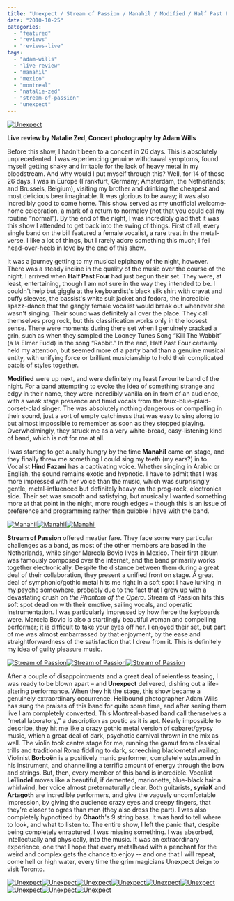 ```yaml
---
title: "Unexpect / Stream of Passion / Manahil / Modified / Half Past Four @ Sneaky Dee's, October 19 2010"
date: "2010-10-25"
categories: 
  - "featured"
  - "reviews"
  - "reviews-live"
tags: 
  - "adam-wills"
  - "live-review"
  - "manahil"
  - "mexico"
  - "montreal"
  - "natalie-zed"
  - "stream-of-passion"
  - "unexpect"
---
```


[![](http://www.hellbound.ca/wp-content/uploads/2010/10/IMG_1313-Edit-e1287975549535.jpg "Unexpect")](http://www.hellbound.ca/wp-content/uploads/2010/10/IMG_1313-Edit.jpg)

**Live review by Natalie Zed, Concert photography by Adam Wills**

Before this show, I hadn't been to a concert in 26 days. This is absolutely unprecedented. I was experiencing genuine withdrawal symptoms, found myself getting shaky and irritable for the lack of heavy metal in my bloodstream. And why would I put myself through this? Well, for 14 of those 26 days, I was in Europe (Frankfurt, Germany; Amsterdam, the Netherlands; and Brussels, Belgium), visiting my brother and drinking the cheapest and most delicious beer imaginable. It was glorious to be away; it was also incredibly good to come home. This show served as my unofficial welcome-home celebration, a mark of a return to normalcy (not that you could cal my routine “normal”). By the end of the night, I was incredibly glad that it was this show I attended to get back into the swing of things. First of all, every single band on the bill featured a female vocalist, a rare treat in the metal-verse. I like a lot of things, but I rarely adore something this much; I fell head-over-heels in love by the end of this show.

It was a journey getting to my musical epiphany of the night, however. There was a steady incline in the quality of the music over the course of the night. I arrived when **Half Past Four** had just begun their set. They were, at least, entertaining, though I am not sure in the way they intended to be. I couldn't help but giggle at the keyboardist's black silk shirt with cravat and puffy sleeves, the bassist's white suit jacket and fedora, the incredible spazz-dance that the gangly female vocalist would break out whenever she wasn't singing. Their sound was definitely all over the place. They call themselves prog rock, but this classification works only in the loosest sense. There were moments during there set when I genuinely cracked a grin, such as when they sampled the Looney Tunes Song “Kill The Wabbit” (a la Elmer Fudd) in the song “Rabbit.” In the end, Half Past Four certainly held my attention, but seemed more of a party band than a genuine musical entity, with unifying force or brilliant musicianship to hold their complicated patois of styles together.

**Modified** were up next, and were definitely my least favourite band of the night. For a band attempting to evoke the idea of something strange and edgy in their name, they were incredibly vanilla on in from of an audience, with a weak stage presence and timid vocals from the faux-blue-plaid-corset-clad singer. The was absolutely nothing dangerous or compelling in their sound, just a sort of empty catchiness that was easy to sing along to but almost impossible to remember as soon as they stopped playing. Overwhelmingly, they struck me as a very white-bread, easy-listening kind of band, which is not for me at all.

I was starting to get aurally hungry by the time **Manahil** came on stage, and they finally threw me something I could sing my teeth (my ears?) in to. Vocalist **Hind Fazani** has a captivating voice. Whether singing in Arabic or English, the sound remains exotic and hypnotic. I have to admit that I was more impressed with her voice than the music, which was surprisingly gentle, metal-influenced but definitely heavy on the prog-rock, electronica side. Their set was smooth and satisfying, but musically I wanted something more at that point in the night, more rough edges – though this is an issue of preference and programming rather than quibble I have with the band.

[![](http://www.hellbound.ca/wp-content/uploads/2010/10/IMG_1258-Edit-150x150.jpg "Manahil")](http://www.hellbound.ca/wp-content/uploads/2010/10/IMG_1258-Edit.jpg)[![](http://www.hellbound.ca/wp-content/uploads/2010/10/IMG_1265-Edit-150x150.jpg "Manahil")](http://www.hellbound.ca/wp-content/uploads/2010/10/IMG_1265-Edit.jpg)[![](http://www.hellbound.ca/wp-content/uploads/2010/10/IMG_1266-Edit-150x150.jpg "Manahil")](http://www.hellbound.ca/wp-content/uploads/2010/10/IMG_1266-Edit.jpg)

**Stream of Passion** offered meatier fare. They face some very particular challenges as a band, as most of the other members are based in the Netherlands, while singer Marcela Bovio lives in Mexico. Their first album was famously composed over the internet, and the band primarily works together electronically. Despite the distance between them during a great deal of their collaboration, they present a unified front on stage. A great deal of symphonic/gothic metal hits me right in a soft spot I have lurking in my psyche somewhere, probably due to the fact that I grew up with a devastating crush on _the Phantom of the Opera_. Stream of Passion hits this soft spot dead on with their emotive, sailing vocals, and operatic instrumentation. I was particularly impressed by how fierce the keyboards were. Marcela Bovio is also a startlingly beautiful woman and compelling performer; it is difficult to take your eyes off her. I enjoyed their set, but part of me was almost embarrassed by that enjoyment, by the ease and straightforwardness of the satisfaction that I drew from it. This is definitely my idea of guilty pleasure music.

[![](http://www.hellbound.ca/wp-content/uploads/2010/10/IMG_1284-Edit-150x150.jpg "Stream of Passion")](http://www.hellbound.ca/wp-content/uploads/2010/10/IMG_1284-Edit.jpg)[![](http://www.hellbound.ca/wp-content/uploads/2010/10/IMG_1298-Edit-150x150.jpg "Stream of Passion")](http://www.hellbound.ca/wp-content/uploads/2010/10/IMG_1298-Edit.jpg)[![](http://www.hellbound.ca/wp-content/uploads/2010/10/IMG_1302-Edit-150x150.jpg "Stream of Passion")](http://www.hellbound.ca/wp-content/uploads/2010/10/IMG_1302-Edit.jpg)

After a couple of disappointments and a great deal of relentless teasing, I was ready to be blown apart – and **Unexpect** delivered, dishing out a life-altering performance. When they hit the stage, this show became a genuinely extraordinary occurrence. Hellbound photographer Adam Wills has sung the praises of this band for quite some time, and after seeing them live I am completely converted. This Montreal-based band call themselves a “metal laboratory,” a description as poetic as it is apt. Nearly impossible to describe, they hit me like a crazy gothic metal version of cabaret/gypsy music, which a great deal of dark, psychotic carnival thrown in the mix as well. The violin took centre stage for me, running the gamut from classical trills and traditional Roma fiddling to dark, screeching black-metal wailing. Violinist **Borboën** is a positively manic performer, completely subsumed in his instrument, and channelling a terrific amount of energy through the bow and strings. But, then, every member of this band is incredible. Vocalist **Leïlindel** moves like a beautiful, if demented, marionette, blue-black hair a whirlwind, her voice almost preternaturally clear. Both guitarists, **syriaK** and **Artagoth** are incredible performers, and give the vaguely uncomfortable impression, by giving the audience crazy eyes and creepy fingers, that they're closer to ogres than men (they also dress the part). I was also completely hypnotized by **Chaoth**'s 9 string bass. It was hard to tell where to look, and what to listen to. The entire show, I left the panic that, despite being completely enraptured, I was missing something. I was absorbed, intellectually and physically, into the music. It was an extraordinary experience, one that I hope that every metalhead with a penchant for the weird and complex gets the chance to enjoy -- and one that I will repeat, come hell or high water, every time the grim magicians Unexpect deign to visit Toronto.

[![](http://www.hellbound.ca/wp-content/uploads/2010/10/IMG_1323-Edit-150x150.jpg "Unexpect")](http://www.hellbound.ca/wp-content/uploads/2010/10/IMG_1323-Edit.jpg)[![](http://www.hellbound.ca/wp-content/uploads/2010/10/IMG_1377-Edit-150x150.jpg "Unexpect")](http://www.hellbound.ca/wp-content/uploads/2010/10/IMG_1377-Edit.jpg)[![](http://www.hellbound.ca/wp-content/uploads/2010/10/IMG_1400-Edit-150x150.jpg "Unexpect")](http://www.hellbound.ca/wp-content/uploads/2010/10/IMG_1400-Edit.jpg)[![](http://www.hellbound.ca/wp-content/uploads/2010/10/IMG_1432-Edit-150x150.jpg "Unexpect")](http://www.hellbound.ca/wp-content/uploads/2010/10/IMG_1432-Edit.jpg)[![](http://www.hellbound.ca/wp-content/uploads/2010/10/IMG_1477-Edit-150x150.jpg "Unexpect")](http://www.hellbound.ca/wp-content/uploads/2010/10/IMG_1477-Edit.jpg)[![](http://www.hellbound.ca/wp-content/uploads/2010/10/IMG_1483-Edit-150x150.jpg "Unexpect")](http://www.hellbound.ca/wp-content/uploads/2010/10/IMG_1483-Edit.jpg)[![](http://www.hellbound.ca/wp-content/uploads/2010/10/IMG_1500-Edit-150x150.jpg "Unexpect")](http://www.hellbound.ca/wp-content/uploads/2010/10/IMG_1500-Edit.jpg)[![](http://www.hellbound.ca/wp-content/uploads/2010/10/IMG_1505-Edit-150x150.jpg "Unexpect")](http://www.hellbound.ca/wp-content/uploads/2010/10/IMG_1505-Edit.jpg)[![](http://www.hellbound.ca/wp-content/uploads/2010/10/IMG_1509-Edit-150x150.jpg "Unexpect")](http://www.hellbound.ca/wp-content/uploads/2010/10/IMG_1509-Edit.jpg)
